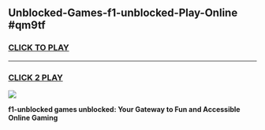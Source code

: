 
## Unblocked-Games-f1-unblocked-Play-Online #qm9tf
<h3>
<a href="https://news.freeplayer.one?title=f1-unblocked&ref=3">CLICK TO PLAY</a></h3>
<hr>

<h3>
<a href="https://news.freeplayer.one?title=f1-unblocked&ref=3">CLICK 2 PLAY</a>
  
</h3>

<a href="https://news.freeplayer.one?title=f1-unblocked&ref=3"><img src="https://clearcache.store/games.png"></a>


**f1-unblocked games unblocked: Your Gateway to Fun and Accessible Online Gaming**
